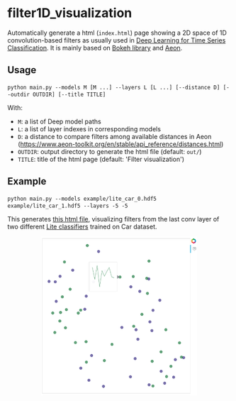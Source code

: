 # filter1D_visualization

Automatically generate a html (`index.html`) page showing a 2D space of 1D convolution-based filters as usually used in [Deep Learning for Time Series Classification](https://msd-irimas.github.io/pages/dl4tsc/). It is mainly based on [Bokeh library](https://github.com/bokeh/bokeh) and [Aeon](https://github.com/aeon-toolkit/aeon).


## Usage

```
python main.py --models M [M ...] --layers L [L ...] [--distance D] [--outdir OUTDIR] [--title TITLE]
```
With:
- `M`: a list of Deep model paths
- `L`: a list of layer indexes in corresponding models
- `D`: a distance to compare filters among available distances in Aeon (https://www.aeon-toolkit.org/en/stable/api_reference/distances.html)
- `OUTDIR`: output directory to generate the html file (default: `out/`)
- `TITLE`: title of the html page (default: 'Filter visualization')


## Example

```
python main.py --models example/lite_car_0.hdf5 example/lite_car_1.hdf5 --layers -5 -5
```
This generates [this html file](https://maxime-devanne.com/pages/filter1D_visualization/), visualizing filters from the last conv layer of two different [Lite classifiers](https://github.com/MSD-IRIMAS/LITE/) trained on Car dataset.

<p align="center">
<img src="imgs/example_image.png" alt="example image" width="70%"/>
</p>
